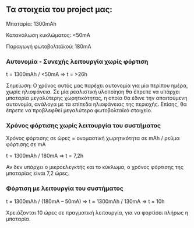 ## Τα στοιχεία του project μας:

Μπαταρία: 1300mAh

Κατανάλωση κυκλώματος: <50mA

Παραγωγή φωτοβολταϊκού: 180mA


### Αυτονομία - Συνεχής λειτουργία χωρίς φόρτιση

t = 1300mAh / <50mA => t = >26h

Σημείωση: Ο χρόνος αυτός μας παρέχει αυτονομία για μία περίπου ημέρα, χωρίς ηλιοφάνεια. Σε μία ρεαλιστική υλοποίηση θα έπρεπε να υπάρχει μπαταρία μεγαλύτερης χωρητικότητας, η οποία θα έδινε την απαιτούμενη αυτονομία, ανάλογα με τα επίπεδα ηλιοφάνειας της περιοχής. Επίσης, θα έπρεπε να προβλεφθεί μεγαλύτερο φωτοβολταϊκό στοιχείο.

### Χρόνος φόρτισης χωρίς λειτουργία του συστήματος

Χρόνος φόρτισης σε ώρες = ονομαστική χωρητικότητα σε mAh / ρεύμα φόρτισης σε mΑ

t = 1300mAh / 180mA => t = 7,2h

Αν δεν υπάρχει ο μικροελεγκτής και το κύκλωμα, ο χρόνος φόρτισης της μπαταρίας είναι 7,2 ώρες.


### Φόρτιση με λειτουργία του συστήματος

t = 1300mAh / (180mA – 50mA) => t = 1300mAh / 130mA => t = 10h

Χρειάζονται 10 ώρες σε πραγματική λειτουργία, για να φορτίσει πλήρως η μπαταρία.
